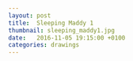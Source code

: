 ```yaml
---
layout: post
title:  Sleeping Maddy 1
thumbnail: sleeping_maddy1.jpg
date:   2016-11-05 19:15:00 +0100
categories: drawings
---
```

